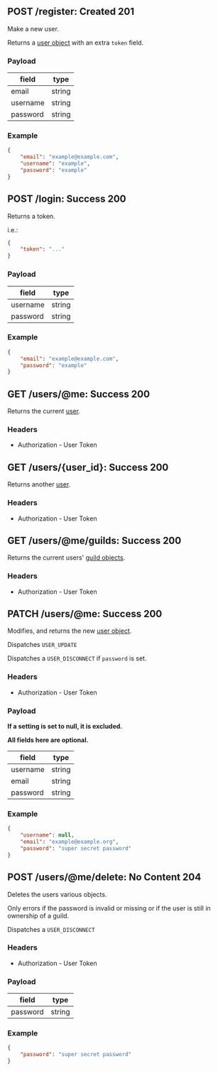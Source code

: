 ## POST /register: Created 201
Make a new user.

Returns a [user object](../../objects/user.md#user-object) with an extra `token` field.

### Payload

| field     | type   |
| --------- | ------ |
| email     | string |
| username  | string |
| password  | string |

### Example

```json
{
    "email": "example@example.com",
    "username": "example",
    "password": "example"
}
```

## POST /login: Success 200
Returns a token.

i.e.:

```json
{
    "token": "..."
}
```

### Payload

| field     | type   |
| --------- | ------ |
| username  | string |
| password  | string |

### Example

```json
{
    "email": "example@example.com",
    "password": "example"
}
```


## GET /users/@me: Success 200
Returns the current [user](../../objects/user.md#user-object).

### Headers

* Authorization - User Token

## GET /users/{user_id}: Success 200
Returns another [user](../../objects/user.md#user-object).

### Headers

* Authorization - User Token

## GET /users/@me/guilds: Success 200
Returns the current users' [guild objects](../../objects/guild.md#guild-object).

### Headers

* Authorization - User Token

## PATCH /users/@me: Success 200
Modifies, and returns the new [user object](../../objects/user.md#user-object).

Dispatches `USER_UPDATE`

Dispatches a `USER_DISCONNECT` if `password` is set.

### Headers

* Authorization - User Token

### Payload

**If a setting is set to null, it is excluded.**

**All fields here are optional.**

| field    | type   |
| -------- | ------ |
| username | string |
| email    | string |
| password | string |

### Example

```json
{
    "username": null,
    "email": "example@example.org",
    "password": "super secret password"
}
```

## POST /users/@me/delete: No Content 204
Deletes the users various objects.

Only errors if the password is invalid or missing or if the user is still in ownership of a guild.

Dispatches a `USER_DISCONNECT`

### Headers

* Authorization - User Token

### Payload

| field    | type   |
| -------- | ------ |
| password | string |

### Example

```json
{
    "password": "super secret password"
}
```